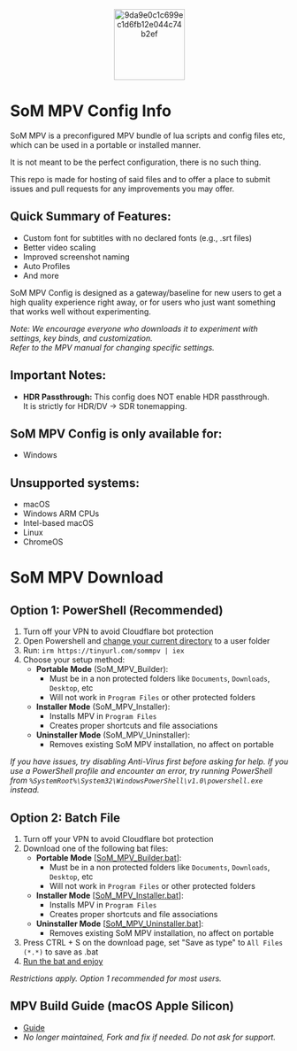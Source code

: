 <div align="center">
  <img width="128" height="128" alt="9da9e0c1c699ec1d6fb12e044c74b2ef" src="https://github.com/user-attachments/assets/c639a895-0bcd-467f-80dc-24331c8c753a" />
</div>

# **SoM MPV Config Info**
SoM MPV is a preconfigured MPV bundle of lua scripts and config files etc, which can be used in a portable or installed manner.

It is not meant to be the perfect configuration, there is no such thing.

This repo is made for hosting of said files and to offer a place to submit issues and pull requests for any improvements you may offer.

## **Quick Summary of Features:**
- Custom font for subtitles with no declared fonts (e.g., .srt files)
- Better video scaling
- Improved screenshot naming
- Auto Profiles
- And more

SoM MPV Config is designed as a gateway/baseline for new users to get a high quality experience right away, or for users who just want something that works well without experimenting.

*Note: We encourage everyone who downloads it to experiment with settings, key binds, and customization.  
Refer to the MPV manual for changing specific settings.*
## **Important Notes:**
- **HDR Passthrough:** This config does NOT enable HDR passthrough.  
  It is strictly for HDR/DV → SDR tonemapping.  
## **SoM MPV Config is only available for:**
- Windows
## **Unsupported systems:**
- macOS
- Windows ARM CPUs
- Intel-based macOS
- Linux
- ChromeOS
# **SoM MPV Download**

## **Option 1: PowerShell (Recommended)**
1. Turn off your VPN to avoid Cloudflare bot protection
2. Open Powershell and [change your current directory](https://powershellfaqs.com/change-directory-in-powershell/) to a user folder
3. Run: `irm https://tinyurl.com/sommpv | iex`
4. Choose your setup method:
   - **Portable Mode** (SoM_MPV_Builder):
     - Must be in a non protected folders like  `Documents`, `Downloads`, `Desktop`, etc
     - Will not work in `Program Files` or other protected folders
   - **Installer Mode** (SoM_MPV_Installer):
     - Installs MPV in `Program Files`
     - Creates proper shortcuts and file associations
   - **Uninstaller Mode** (SoM_MPV_Uninstaller):
     - Removes existing SoM MPV installation, no affect on portable

*If you have issues, try disabling Anti-Virus first before asking for help.*
*If you use a PowerShell profile and encounter an error, try running PowerShell from `%SystemRoot%\System32\WindowsPowerShell\v1.0\powershell.exe` instead.*

## **Option 2: Batch File**
1. Turn off your VPN to avoid Cloudflare bot protection
2. Download one of the following bat files:
   - **Portable Mode** [[SoM_MPV_Builder.bat](https://gist.githubusercontent.com/JySzE/0d6417c84deceda8326e38804d31015b/raw/SoM_MPV_Builder.bat)]:
     - Must be in a non protected folders like  `Documents`, `Downloads`, `Desktop`, etc 
     - Will not work in `Program Files` or other protected folders
   - **Installer Mode** [[SoM_MPV_Installer.bat](https://gist.githubusercontent.com/JySzE/07e04bc5f01c5d30850a494e7297db42/raw/SoM_MPV_Installer.bat)]:
     - Installs MPV in `Program Files`
     - Creates proper shortcuts and file associations
   - **Uninstaller Mode** [[SoM_MPV_Uninstaller.bat](https://gist.githubusercontent.com/JySzE/9f99789bc42710fba2fde19f8255b292/raw/SoM_MPV_Uninstaller.bat)]:
     - Removes existing SoM MPV installation, no affect on portable
3. Press CTRL + S on the download page, set "Save as type" to `All Files (*.*)` to save as .bat
5. [Run the bat and enjoy](https://pastebin.com/raw/hTZP2hi1)

*Restrictions apply. Option 1 recommended for most users.*

## **MPV Build Guide (macOS Apple Silicon)**
- [Guide](https://gist.github.com/JySzE/d25c7b7abf1b689739d51a6a6a6e0e29)
- *No longer maintained, Fork and fix if needed. Do not ask for support.*
